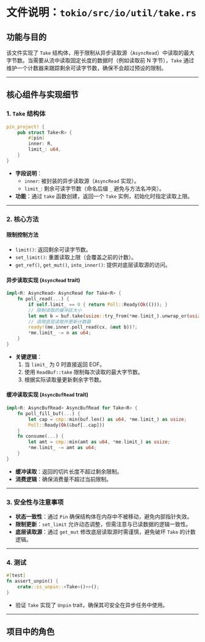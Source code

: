 # 文件说明：`tokio/src/io/util/take.rs`

## **功能与目的**  
该文件实现了 `Take` 结构体，用于限制从异步读取源（`AsyncRead`）中读取的最大字节数。当需要从流中读取固定长度的数据时（例如读取前 N 字节），`Take` 通过维护一个计数器来跟踪剩余可读字节数，确保不会超过预设的限制。

---

## **核心组件与实现细节**

### **1. `Take` 结构体**
```rust
pin_project! {
    pub struct Take<R> {
        #[pin]
        inner: R,
        limit_: u64,
    }
}
```
- **字段说明**：
  - `inner`: 被封装的异步读取源（`AsyncRead` 实现）。
  - `limit_`: 剩余可读字节数（命名后缀 `_` 避免与方法名冲突）。
- **功能**：通过 `take` 函数创建，返回一个 `Take` 实例，初始化时指定读取上限。

---

### **2. 核心方法**
#### **限制控制方法**
- `limit()`: 返回剩余可读字节数。
- `set_limit()`: 重置读取上限（会覆盖之前的计数）。
- `get_ref()`, `get_mut()`, `into_inner()`: 提供对底层读取源的访问。

#### **异步读取实现 (`AsyncRead` trait)**
```rust
impl<R: AsyncRead> AsyncRead for Take<R> {
    fn poll_read(...) {
        if self.limit_ == 0 { return Poll::Ready(Ok(())); }
        // 限制读取的缓冲区大小
        let mut b = buf.take(usize::try_from(*me.limit_).unwrap_or(usize::MAX));
        // 调用底层读取并更新计数器
        ready!(me.inner.poll_read(cx, &mut b))?;
        *me.limit_ -= n as u64;
    }
}
```
- **关键逻辑**：
  1. 当 `limit_` 为 0 时直接返回 EOF。
  2. 使用 `ReadBuf::take` 限制每次读取的最大字节数。
  3. 根据实际读取量更新剩余字节数。

#### **缓冲读取实现 (`AsyncBufRead` trait)**
```rust
impl<R: AsyncBufRead> AsyncBufRead for Take<R> {
    fn poll_fill_buf(...) {
        let cap = cmp::min(buf.len() as u64, *me.limit_) as usize;
        Poll::Ready(Ok(&buf[..cap]))
    }
    fn consume(...) {
        let amt = cmp::min(amt as u64, *me.limit_) as usize;
        *me.limit_ -= amt as u64;
    }
}
```
- **缓冲读取**：返回的切片长度不超过剩余限制。
- **消费逻辑**：确保消费量不超过当前限制。

---

### **3. 安全性与注意事项**
- **状态一致性**：通过 `Pin` 确保结构体在内存中不被移动，避免内部指针失效。
- **限制更新**：`set_limit` 允许动态调整，但需注意与已读数据的逻辑一致性。
- **底层读取源**：通过 `get_mut` 修改底层读取源时需谨慎，避免破坏 `Take` 的计数逻辑。

---

### **4. 测试**
```rust
#[test]
fn assert_unpin() {
    crate::is_unpin::<Take<()>>();
}
```
- 验证 `Take` 实现了 `Unpin` trait，确保其可安全在异步任务中使用。

---

## **项目中的角色**  